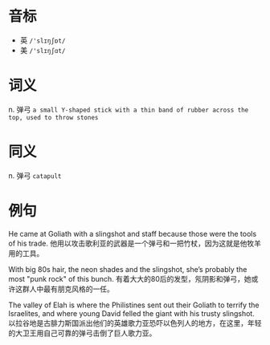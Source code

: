 # 音标

- 英 `/'slɪŋʃɒt/`
- 美 `/'slɪŋʃɑt/`

# 词义

n. 弹弓
`a small Y-shaped stick with a thin band of rubber across the top, used to throw stones`

# 同义

n. 弹弓
`catapult`

# 例句

He came at Goliath with a slingshot and staff because those were the tools of his trade.
他用以攻击歌利亚的武器是一个弹弓和一把竹杖，因为这就是他牧羊用的工具。

With big 80s hair, the neon shades and the slingshot, she’s probably the most "punk rock" of this bunch.
有着大大的80后的发型，氖阴影和弹弓，她或许这群人中最有朋克风格的一任。

The valley of Elah is where the Philistines sent out their Goliath to terrify the Israelites, and where young David felled the giant with his trusty slingshot.
以拉谷地是古腓力斯国派出他们的英雄歌力亚恐吓以色列人的地方，在这里，年轻的大卫王用自己可靠的弹弓击倒了巨人歌力亚。


